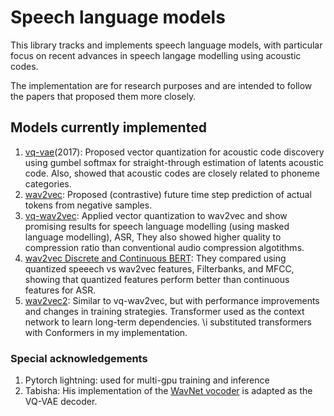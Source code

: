 # Speech language models

This library tracks and implements speech language models, with particular focus on recent advances in speech langage modelling using acoustic codes.

The implementation are for research purposes and are intended to follow the papers that proposed them more closely.

## Models currently implemented

1. [vq-vae](https://arxiv.org/abs/1711.00937)(2017): Proposed vector quantization for acoustic code discovery using gumbel softmax for straight-through estimation of latents acoustic code. Also, showed that acoustic codes are closely related to phoneme categories.
1. [wav2vec](https://arxiv.org/abs/1904.05862): Proposed (contrastive) future time step prediction of actual tokens from negative samples.
1. [vq-wav2vec](https://arxiv.org/abs/1910.05453): Applied vector quantization to wav2vec and show promising results for speech language modelling (using masked language modelling), ASR, They also showed higher quality to compression ratio than conventional audio compression algotithms.
1. [wav2vec Discrete and Continuous BERT](): They compared using quantized speeech vs wav2vec features, Filterbanks, and MFCC, showing that quantized features perform better than continuous features for ASR.
1. [wav2vec2](https://arxiv.org/abs/2006.11477): Similar to vq-wav2vec, but with performance improvements and changes in training strategies. Transformer used as the context network to learn long-term dependencies. \i substituted transformers with Conformers in my implementation.

### Special acknowledgements

1. Pytorch lightning: used for multi-gpu training and inference
1. Tabisha: His implementation of the [WavNet vocoder](https://github.com/tabisheva/wavenet-vocoder) is adapted as the VQ-VAE decoder.
